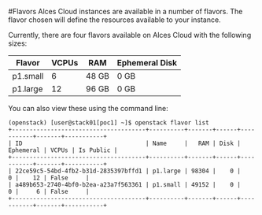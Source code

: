 #Flavors
Alces Cloud instances are available in a number of flavors. The flavor chosen will define the resources available to your instance.

Currently, there are four flavors available on Alces Cloud with the following sizes:

| Flavor | VCPUs | RAM | Ephemeral Disk |
|---|---|---|---|
| p1.small | 6 | 48 GB | 0 GB |
| p1.large | 12 | 96 GB | 0 GB |

You can also view these using the command line:

```
(openstack) [user@stack01[poc1] ~]$ openstack flavor list
+--------------------------------------+----------+-------+------+-----------+-------+-----------+
| ID                                   | Name     |   RAM | Disk | Ephemeral | VCPUs | Is Public |
+--------------------------------------+----------+-------+------+-----------+-------+-----------+
| 22ce59c5-54bd-4fb2-b31d-2835397bffd1 | p1.large | 98304 |    0 |         0 |    12 | False     |
| a489b653-2740-4bf0-b2ea-a23a7f563361 | p1.small | 49152 |    0 |         0 |     6 | False     |
+--------------------------------------+----------+-------+------+-----------+-------+-----------+
```
